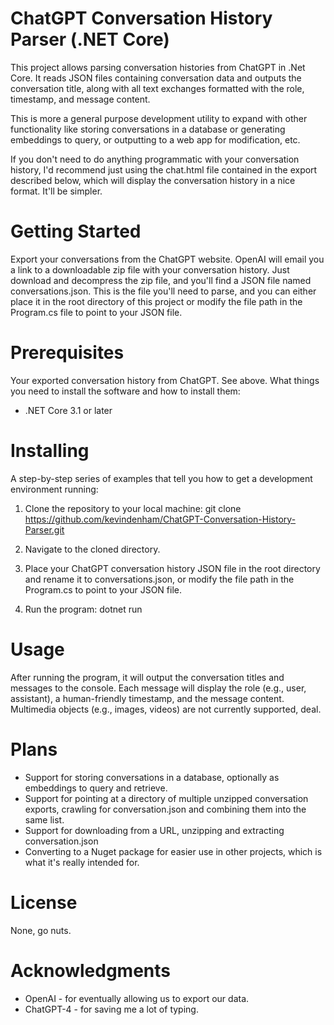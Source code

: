 ﻿# ChatGPT Conversation History Parser (.NET Core)

This project allows parsing conversation histories from ChatGPT in .Net Core. It reads JSON files containing conversation data and outputs the conversation title, along with all text exchanges formatted with the role, timestamp, and message content.

This is more a general purpose development utility to expand with other functionality like storing conversations in a database or generating embeddings to query, or outputting to a web app for modification, etc.

If you don't need to do anything programmatic with your conversation history, I'd recommend just using the chat.html file contained in the export described below, which will display the conversation history in a nice format. It'll be simpler.

# Getting Started

Export your conversations from the ChatGPT website. OpenAI will email you a link to a downloadable zip file with your conversation history. Just download and decompress the zip file, and you'll find a JSON file named conversations.json. This is the file you'll need to parse, and you can either place it in the root directory of this project or modify the file path in the Program.cs file to point to your JSON file.

# Prerequisites

Your exported conversation history from ChatGPT. See above.
What things you need to install the software and how to install them:

- .NET Core 3.1 or later

# Installing

A step-by-step series of examples that tell you how to get a development environment running:

1. Clone the repository to your local machine:
   git clone https://github.com/kevindenham/ChatGPT-Conversation-History-Parser.git

2. Navigate to the cloned directory.

3. Place your ChatGPT conversation history JSON file in the root directory and rename it to conversations.json, or modify the file path in the Program.cs to point to your JSON file.

4. Run the program:
   dotnet run

# Usage

After running the program, it will output the conversation titles and messages to the console. Each message will display the role (e.g., user, assistant), a human-friendly timestamp, and the message content. Multimedia objects (e.g., images, videos) are not currently supported, deal.

# Plans

- Support for storing conversations in a database, optionally as embeddings to query and retrieve.
- Support for pointing at a directory of multiple unzipped conversation exports, crawling for conversation.json and combining them into the same list.
- Support for downloading from a URL, unzipping and extracting conversation.json
- Converting to a Nuget package for easier use in other projects, which is what it's really intended for.

# License

None, go nuts.

# Acknowledgments

- OpenAI - for eventually allowing us to export our data.
- ChatGPT-4 - for saving me a lot of typing.